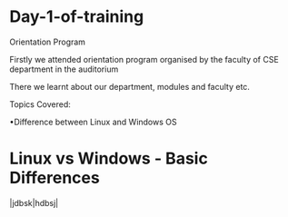 # Day-1-of-training
Orientation Program

Firstly we attended orientation program organised by the faculty of CSE department in the auditorium

There we learnt about our department, modules and faculty etc.

Topics Covered:

•Difference between Linux and Windows OS
# Linux vs Windows - Basic Differences
|jdbsk|hdbsj|